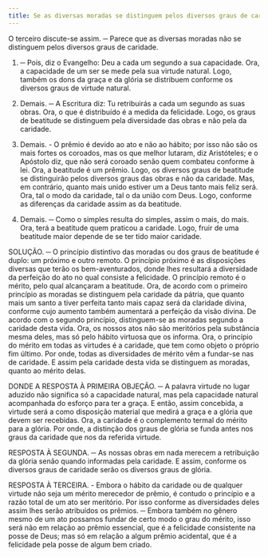 ```yaml
---
title: Se as diversas moradas se distinguem pelos diversos graus de caridade
---
```


O terceiro discute-se assim. ─ Parece que as diversas moradas não se distinguem pelos diversos graus de caridade.  

1. ─ Pois, diz o Evangelho: Deu a cada um segundo a sua capacidade. Ora, a capacidade de um ser se mede pela sua virtude natural. Logo, também os dons da graça e da glória se distribuem conforme os diversos graus de virtude natural.  

2. Demais. ─ A Escritura diz: Tu retribuirás a cada um segundo as suas obras. Ora, o que é distribuído é a medida da felicidade. Logo, os graus de beatitude se distinguem pela diversidade das obras e não pela da caridade.  

3. Demais. - O prêmio é devido ao ato e não ao hábito; por isso não são os mais fortes os coroados, mas os que melhor lutaram, diz Aristóteles; e o Apóstolo diz, que não será coroado senão quem combateu conforme à lei. Ora, a beatitude é um prêmio. Logo, os diversos graus de beatitude se distinguirão pelos diversos graus das obras e não da caridade.  Mas, em contrário, quanto mais unido estiver um a Deus tanto mais feliz será. Ora, tal o modo da caridade, tal o da união com Deus. Logo, conforme as diferenças da caridade assim as da beatitude.  

2. Demais. ─ Como o simples resulta do simples, assim o mais, do mais. Ora, terá a beatitude quem praticou a caridade. Logo, fruir de uma beatitude maior depende de se ter tido maior caridade.  

SOLUÇÃO. ─ O princípio distintivo das moradas ou dos graus de beatitude é duplo: um próximo e outro remoto. O princípio próximo é as disposições diversas que terão os bem-aventurados, donde lhes resultará a diversidade da perfeição do ato no qual consiste a felicidade. O princípio remoto é o mérito, pelo qual alcançaram a beatitude. Ora, de acordo com o primeiro princípio as moradas se distinguem pela caridade da pátria, que quanto mais um santo a tiver perfeita tanto mais capaz será da claridade divina, conforme cujo aumento também aumentará a perfeição da visão divina. De acordo com o segundo princípio, distinguem-se as moradas segundo a caridade desta vida. Ora, os nossos atos não são meritórios pela substância mesma deles, mas só pelo hábito virtuosa que os informa. Ora, o princípio do mérito em todas as virtudes é a caridade, que tem como objeto o próprio fim último. Por onde, todas as diversidades de mérito vêm a fundar-se nas de caridade. E assim pela caridade desta vida se distinguem as moradas, quanto ao mérito delas.  

DONDE A RESPOSTA À PRIMEIRA OBJEÇÃO. ─ A palavra virtude no lugar aduzido não significa só a capacidade natural, mas pela capacidade natural acompanhada do esforço para ter a graça. E então, assim concebida, a virtude será a como disposição material que medirá a graça e a glória que devem ser recebidas. Ora, a caridade é o complemento termal do mérito para a glória. Por onde, a distinção dos graus de glória se funda antes nos graus da caridade que nos da referida virtude.  

RESPOSTA À SEGUNDA. ─ As nossas obras em nada merecem a retribuição da glória senão quando informadas pela caridade. E assim, conforme os diversos graus de caridade serão os diversos graus de glória.  

RESPOSTA À TERCEIRA. - Embora o hábito da caridade ou de qualquer virtude não seja um mérito merecedor de prêmio, é contudo o princípio e a razão total de um ato ser meritório. Por isso conforme as diversidades deles assim lhes serão atribuídos os prêmios. ─ Embora também no gênero mesmo de um ato possamos fundar de certo modo o grau do mérito, isso será não em relação ao prêmio essencial, que é a felicidade consistente na posse de Deus; mas só em relação a algum prêmio acidental, que é a felicidade pela posse de algum bem criado.